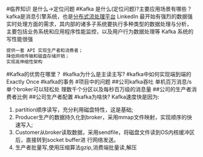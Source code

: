 #临界知识
是什么->定位问题
[](https://github.com/Snailclimb/JavaGuide/blob/main/docs/high-performance/message-queue/kafka%E7%9F%A5%E8%AF%86%E7%82%B9&%E9%9D%A2%E8%AF%95%E9%A2%98%E6%80%BB%E7%BB%93.md)
#Kafka 是什么(定位问题)?主要应用场景有哪些？
kafka是消息引擎系统，也是[分布式流处理平台](https://blog.csdn.net/weixin_48185778/article/details/111321994?ops_request_misc=&request_id=&biz_id=102&utm_term=kafka%2520stream%25E4%25B8%258Econsumer&utm_medium=distribute.pc_search_result.none-task-blog-2~all~sobaiduweb~default-2-111321994.first_rank_v2_pc_rank_v29#11_Kafka_Stream_6)
LinkedIn 最开始有强烈的数据强实时处理方面的需求，其内部的诸多子系统要执行多种类型的数据处理与分析，
主要包括业务系统和应用程序性能监控，以及用户行为数据处理等
Kafka 系统的写性能很强
```asp
提供一套 API 实现生产者和消费者；
降低网络传输和磁盘存储开销；
实现高伸缩性架构
```
#Kafka的优势在哪里？
#kafka为什么是主读主写?
[](https://time.geekbang.org/column/article/246934)
#kafka中如何实现端到端的Exactly Once
#kafka的事务
#项目中的问题
##公司kafka吞吐
单机百万消息/s
单个broker可以轻松处 理数千个分区以及每秒百万级的消息量
##公司的生产者消费者比例
##公司生产者配置
#kafka为啥快?
Kafka速度快是因为:
1. partition顺序读写，充分利用磁盘特性，这是基础;
2. Producer生产的数据持久化到broker，采用mmap文件映射，实现顺序的快速写入;
3. Customer从broker读取数据，采用sendfile，将磁盘文件读到OS内核缓冲区后，直接转到socket buffer进
行网络发送。
4. 生产者批量写,使用压缩算法gzip,消费端批量读,解压
